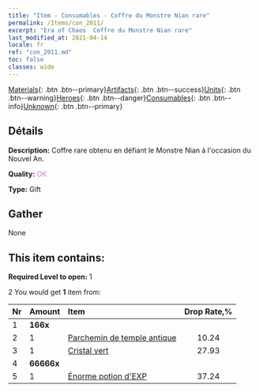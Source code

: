 ```yaml
---
title: "Item - Consumables - Coffre du Monstre Nian rare"
permalink: /Items/con_2011/
excerpt: "Era of Chaos  Coffre du Monstre Nian rare"
last_modified_at: 2021-04-14
locale: fr
ref: "con_2011.md"
toc: false
classes: wide
---
```

 [Materials](/fr/Items/){: .btn .btn--primary}[Artifacts](/fr/Items/Artifacts/){: .btn .btn--success}[Units](/fr/Items/Units/){: .btn .btn--warning}[Heroes](/fr/Items/Heroes/){: .btn .btn--danger}[Consumables](/fr/Items/Consumables/){: .btn .btn--info}[Unknown](/fr/Items/Unknown/){: .btn .btn--primary}

## Détails
 **Description:** Coffre rare obtenu en défiant le Monstre Nian à l'occasion du Nouvel An.

 **Quality:** <span style="color: #DA70D6">OK</span>

 **Type:** Gift

## Gather

  None

## This item contains:

 **Required Level to open:** 1

 2 You would get **1** item  from:

  | Nr | Amount |     Item    | Drop Rate,% |
  |:---|:-------|:------------|:---------:|
  | 1 |  **166x** | <i class="fas fa-gem"/> |  | 2.23 | 
  | 2 | 1 | [Parchemin de temple antique](/fr/Items/con_697/) | 10.24 | 
  | 3 | 1 | [Cristal vert](/fr/Items/con_711/) | 27.93 | 
  | 4 |  **66666x** | <i class="fas fa-coins"/> |  | 22.35 | 
  | 5 | 1 | [Énorme potion d'EXP](/fr/Items/con_703/) | 37.24 | 
